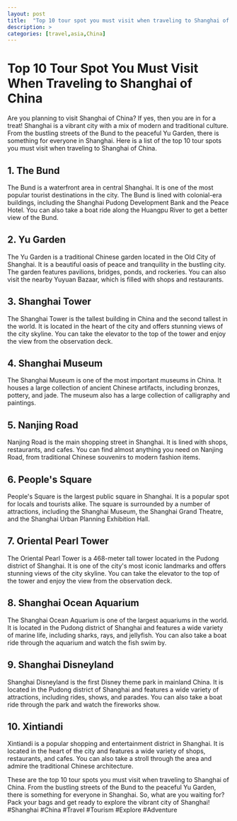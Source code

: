 ```yaml
---
layout: post
title:  "Top 10 tour spot you must visit when traveling to Shanghai of China"
description: >
categories: [travel,asia,China]
---
```


# Top 10 Tour Spot You Must Visit When Traveling to Shanghai of China

Are you planning to visit Shanghai of China? If yes, then you are in for a treat! Shanghai is a vibrant city with a mix of modern and traditional culture. From the bustling streets of the Bund to the peaceful Yu Garden, there is something for everyone in Shanghai. Here is a list of the top 10 tour spots you must visit when traveling to Shanghai of China.

## 1. The Bund

The Bund is a waterfront area in central Shanghai. It is one of the most popular tourist destinations in the city. The Bund is lined with colonial-era buildings, including the Shanghai Pudong Development Bank and the Peace Hotel. You can also take a boat ride along the Huangpu River to get a better view of the Bund.

## 2. Yu Garden

The Yu Garden is a traditional Chinese garden located in the Old City of Shanghai. It is a beautiful oasis of peace and tranquility in the bustling city. The garden features pavilions, bridges, ponds, and rockeries. You can also visit the nearby Yuyuan Bazaar, which is filled with shops and restaurants.

## 3. Shanghai Tower

The Shanghai Tower is the tallest building in China and the second tallest in the world. It is located in the heart of the city and offers stunning views of the city skyline. You can take the elevator to the top of the tower and enjoy the view from the observation deck.

## 4. Shanghai Museum

The Shanghai Museum is one of the most important museums in China. It houses a large collection of ancient Chinese artifacts, including bronzes, pottery, and jade. The museum also has a large collection of calligraphy and paintings.

## 5. Nanjing Road

Nanjing Road is the main shopping street in Shanghai. It is lined with shops, restaurants, and cafes. You can find almost anything you need on Nanjing Road, from traditional Chinese souvenirs to modern fashion items.

## 6. People's Square

People's Square is the largest public square in Shanghai. It is a popular spot for locals and tourists alike. The square is surrounded by a number of attractions, including the Shanghai Museum, the Shanghai Grand Theatre, and the Shanghai Urban Planning Exhibition Hall.

## 7. Oriental Pearl Tower

The Oriental Pearl Tower is a 468-meter tall tower located in the Pudong district of Shanghai. It is one of the city's most iconic landmarks and offers stunning views of the city skyline. You can take the elevator to the top of the tower and enjoy the view from the observation deck.

## 8. Shanghai Ocean Aquarium

The Shanghai Ocean Aquarium is one of the largest aquariums in the world. It is located in the Pudong district of Shanghai and features a wide variety of marine life, including sharks, rays, and jellyfish. You can also take a boat ride through the aquarium and watch the fish swim by.

## 9. Shanghai Disneyland

Shanghai Disneyland is the first Disney theme park in mainland China. It is located in the Pudong district of Shanghai and features a wide variety of attractions, including rides, shows, and parades. You can also take a boat ride through the park and watch the fireworks show.

## 10. Xintiandi

Xintiandi is a popular shopping and entertainment district in Shanghai. It is located in the heart of the city and features a wide variety of shops, restaurants, and cafes. You can also take a stroll through the area and admire the traditional Chinese architecture.

These are the top 10 tour spots you must visit when traveling to Shanghai of China. From the bustling streets of the Bund to the peaceful Yu Garden, there is something for everyone in Shanghai. So, what are you waiting for? Pack your bags and get ready to explore the vibrant city of Shanghai! #Shanghai #China #Travel #Tourism #Explore #Adventure